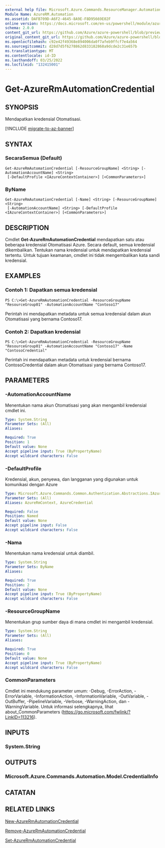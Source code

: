 ```yaml
---
external help file: Microsoft.Azure.Commands.ResourceManager.Automation.dll-Help.xml
Module Name: AzureRM.Automation
ms.assetid: DAFB709D-A6F2-4645-8A9E-F8D95669E02F
online version: https://docs.microsoft.com/en-us/powershell/module/azurerm.automation/get-azurermautomationcredential
schema: 2.0.0
content_git_url: https://github.com/Azure/azure-powershell/blob/preview/src/ResourceManager/Automation/Commands.Automation/help/Get-AzureRMAutomationCredential.md
original_content_git_url: https://github.com/Azure/azure-powershell/blob/preview/src/ResourceManager/Automation/Commands.Automation/help/Get-AzureRMAutomationCredential.md
ms.openlocfilehash: c92e42f49368e894006da0f7afeb9ffcf7e4a564
ms.sourcegitcommit: d28d7d5f6278862d833182868a9dcde2c31e657b
ms.translationtype: MT
ms.contentlocale: id-ID
ms.lasthandoff: 03/25/2022
ms.locfileid: "132415001"
---
```

# Get-AzureRmAutomationCredential

## SYNOPSIS
Mendapatkan kredensial Otomatisasi.

[!INCLUDE [migrate-to-az-banner](../../includes/migrate-to-az-banner.md)]

## SYNTAX

### SecaraSemua (Default)
```
Get-AzureRmAutomationCredential [-ResourceGroupName] <String> [-AutomationAccountName] <String>
 [-DefaultProfile <IAzureContextContainer>] [<CommonParameters>]
```

### ByName
```
Get-AzureRmAutomationCredential [-Name] <String> [-ResourceGroupName] <String>
 [-AutomationAccountName] <String> [-DefaultProfile <IAzureContextContainer>] [<CommonParameters>]
```

## DESCRIPTION
Cmdlet **Get-AzureRmAutomationCredential** mendapatkan satu atau beberapa kredensial Otomatisasi Azure.
Secara default, semua kredensial dikembalikan.
Tentukan nama kredensial untuk mendapatkan kredensial tertentu.
Untuk tujuan keamanan, cmdlet ini tidak mengembalikan kata sandi kredensial.

## EXAMPLES

### Contoh 1: Dapatkan semua kredensial
```
PS C:\>Get-AzureRmAutomationCredential -ResourceGroupName "ResourceGroup01" -AutomationAccountName "Contoso17"
```

Perintah ini mendapatkan metadata untuk semua kredensial dalam akun Otomatisasi yang bernama Contoso17.

### Contoh 2: Dapatkan kredensial
```
PS C:\>Get-AzureRmAutomationCredential -ResourceGroupName "ResourceGroup01" -AutomationAccountName "Contoso17" -Name "ContosoCredential"
```

Perintah ini mendapatkan metadata untuk kredensial bernama ContosoCredential dalam akun Otomatisasi yang bernama Contoso17.

## PARAMETERS

### -AutomationAccountName
Menentukan nama akun Otomatisasi yang akan mengambil kredensial cmdlet ini.

```yaml
Type: System.String
Parameter Sets: (All)
Aliases:

Required: True
Position: 1
Default value: None
Accept pipeline input: True (ByPropertyName)
Accept wildcard characters: False
```

### -DefaultProfile
Kredensial, akun, penyewa, dan langganan yang digunakan untuk komunikasi dengan Azure

```yaml
Type: Microsoft.Azure.Commands.Common.Authentication.Abstractions.IAzureContextContainer
Parameter Sets: (All)
Aliases: AzureRmContext, AzureCredential

Required: False
Position: Named
Default value: None
Accept pipeline input: False
Accept wildcard characters: False
```

### -Nama
Menentukan nama kredensial untuk diambil.

```yaml
Type: System.String
Parameter Sets: ByName
Aliases:

Required: True
Position: 2
Default value: None
Accept pipeline input: True (ByPropertyName)
Accept wildcard characters: False
```

### -ResourceGroupName
Menentukan grup sumber daya di mana cmdlet ini mengambil kredensial.

```yaml
Type: System.String
Parameter Sets: (All)
Aliases:

Required: True
Position: 0
Default value: None
Accept pipeline input: True (ByPropertyName)
Accept wildcard characters: False
```

### CommonParameters
Cmdlet ini mendukung parameter umum: -Debug, -ErrorAction, -ErrorVariable, -InformationAction, -InformationVariable, -OutVariable, -OutBuffer, -PipelineVariable, -Verbose, -WarningAction, dan -WarningVariable. Untuk informasi selengkapnya, lihat about_CommonParameters (https://go.microsoft.com/fwlink/?LinkID=113216).

## INPUTS

### System.String

## OUTPUTS

### Microsoft.Azure.Commands.Automation.Model.CredentialInfo

## CATATAN

## RELATED LINKS

[New-AzureRmAutomationCredential](./New-AzureRMAutomationCredential.md)

[Remove-AzureRmAutomationCredential](./Remove-AzureRMAutomationCredential.md)

[Set-AzureRmAutomationCredential](./Set-AzureRMAutomationCredential.md)


